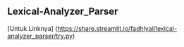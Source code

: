 ## Lexical-Analyzer_Parser
[Untuk Linknya] (https://share.streamlit.io/fadhlyal/lexical-analyzer_parser/try.py)
